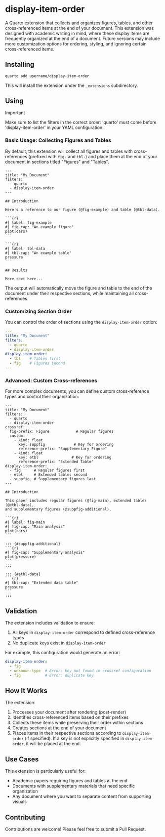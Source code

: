 # display-item-order

A Quarto extension that collects and organizes figures, tables, and other cross-referenced items at the end of your document. This extension was designed with academic writing in mind, where these display items are frequently organized at the end of a document. Future versions may include more customization options for ordering, styling, and ignoring certain cross-referenced items.

## Installing

```bash
quarto add username/display-item-order
```

This will install the extension under the `_extensions` subdirectory.

## Using

> [!IMPORTANT]
> Make sure to list the filters in the correct order: 'quarto' must come before 'display-item-order' in your YAML configuration.

### Basic Usage: Collecting Figures and Tables

By default, this extension will collect all figures and tables with cross-references (prefixed with `fig-` and `tbl-`) and place them at the end of your document in sections titled "Figures" and "Tables".

````qmd
---
title: "My Document"
filters:
  - quarto
  - display-item-order
---

## Introduction

Here's a reference to our figure (@fig-example) and table (@tbl-data).

```{r}
#| label: fig-example
#| fig-cap: "An example figure"
plot(cars)
```

```{r}
#| label: tbl-data
#| tbl-cap: "An example table"
pressure
```

## Results

More text here...
````

The output will automatically move the figure and table to the end of the document under their respective sections, while maintaining all cross-references.

### Customizing Section Order

You can control the order of sections using the `display-item-order` option:

```yaml
---
title: "My Document"
filters:
  - quarto
  - display-item-order
display-item-order:
  - tbl    # Tables first
  - fig    # Figures second
---
```

### Advanced: Custom Cross-references

For more complex documents, you can define custom cross-reference types and control their organization:

````qmd
---
title: "My Document"
filters:
  - quarto
  - display-item-order
crossref:
  fig-prefix: Figure            # Regular figures
  custom:
    - kind: float
      key: suppfig             # Key for ordering
      reference-prefix: "Supplementary Figure"
    - kind: float
      key: etbl               # Key for ordering
      reference-prefix: "Extended Table"
display-item-order:
  - fig      # Regular figures first
  - etbl     # Extended tables second
  - suppfig  # Supplementary figures last
---

## Introduction

This paper includes regular figures (@fig-main), extended tables (@etbl-data), 
and supplementary figures (@suppfig-additional).

```{r}
#| label: fig-main
#| fig-cap: "Main analysis"
plot(cars)
```

::: {#suppfig-additional}
```{r}
#| fig-cap: "Supplementary analysis"
plot(pressure)
```
:::

::: {#etbl-data}
```{r}
#| tbl-cap: "Extended data table"
pressure
```
:::
````

## Validation

The extension includes validation to ensure:
1. All keys in `display-item-order` correspond to defined cross-reference types
2. No duplicate keys exist in `display-item-order`

For example, this configuration would generate an error:

```yaml
display-item-order:
  - fig
  - unknown-type  # Error: key not found in crossref configuration
  - fig           # Error: duplicate key
```

## How It Works

The extension:

1. Processes your document after rendering (post-render)
2. Identifies cross-referenced items based on their prefixes
3. Collects these items while preserving their order within sections
4. Creates sections at the end of your document
5. Places items in their respective sections according to `display-item-order` (if specified). If a key is not explicitly specified in `display-item-order`, it will be placed at the end.

## Use Cases

This extension is particularly useful for:

- Academic papers requiring figures and tables at the end
- Documents with supplementary materials that need specific organization
- Any document where you want to separate content from supporting visuals

## Contributing

Contributions are welcome! Please feel free to submit a Pull Request.
